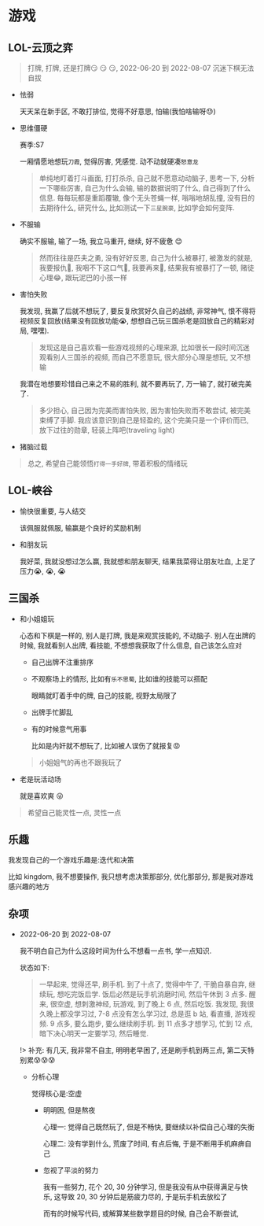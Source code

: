 # 游戏

## LOL-云顶之弈

> 打牌, 打牌, 还是打牌:smirk: :smirk: :smirk:, 2022-06-20 到 2022-08-07 沉迷下棋无法自拔

- 怯弱

  天天呆在新手区, 不敢打排位, 觉得不好意思, 怕输(我怕啥输呀:sweat:)

- 思维僵硬

  赛季:S7

  一厢情愿地想玩`刀霞`, 觉得厉害, 凭感觉. 动不动就硬凑`怒意龙`

  > 单纯地盯着打斗画面, 打打杀杀, 自己就不愿意动动脑子, 思考一下, 分析一下哪些厉害, 自己为什么会输, 输的数据说明了什么, 自己得到了什么信息. 每每玩都是重蹈覆辙, 像个无头苍蝇一样, 嗡嗡地胡乱撞, 没有目的去期待什么, 研究什么, 比如测试一下`三星腕豪`, 比如学会如何变阵.

- 不服输

  确实不服输, 输了一场, 我立马重开, 继续, 好不疲惫 :blush:

  > 然而往往是匹夫之勇, 没有好好反思, 自己为什么被暴打, 被激发的就是, 我要报仇:triumph:, 我咽不下这口气:triumph:, 我要再来:triumph:, 结果我有被暴打了一顿, 赌徒心理:joy:, 跟玩泥巴的小孩一样

- 害怕失败

  我发现, 我赢了后就不想玩了, 要反复欣赏好久自己的战绩, 非常神气, 恨不得将视频反复回放(结果没有回放功能:sob:, 想想自己玩三国杀老是回放自己的精彩对局, 嘿嘿).

  > 发现这是自己喜欢看一些游戏视频的心理来源, 比如很长一段时间沉迷观看别人三国杀的视频, 而自己不愿意玩, 很大部分心理是想玩, 又不想输

  我潜在地想要珍惜自己来之不易的胜利, 就不要再玩了, 万一输了, 就打破完美了.

  > 多少担心, 自己因为完美而害怕失败, 因为害怕失败而不敢尝试, 被完美束缚了手脚. 我应该意识到自己是轻盈的, 这个完美只是一个评价而已, 放下过往的勋章, 轻装上阵吧(traveling light)

- 猪脑过载

> 总之, 希望自己能领悟`打得一手好牌`, 带着积极的情绪玩

## LOL-峡谷

- 愉快很重要, 与人结交

  该佩服就佩服, 输赢是个良好的奖励机制

- 和朋友玩

  我好菜, 我就没想过怎么赢, 我就想和朋友聊天, 结果我菜得让朋友吐血, 上足了压力:sob:, :sob:, :sob:

## 三国杀

- 和小姐姐玩

  心态和下棋是一样的, 别人是打牌, 我是来观赏技能的, 不动脑子. 别人在出牌的时候, 我就看别人出牌, 看技能, 不想想我获取了什么信息, 自己该怎么应对

  - 自己出牌不注重排序
  - 不观察场上的情形, 比如有`乐不思蜀`, 比如谁的技能可以搭配

    眼睛就盯着手中的牌, 自己的技能, 视野太局限了

  - 出牌手忙脚乱
  - 有的时候意气用事

    比如是内奸就不想玩了, 比如被人误伤了就报复:rage:

  > 小姐姐气的再也不跟我玩了

- 老是玩活动场

  就是喜欢爽 :stuck_out_tongue_winking_eye:

> 希望自己能灵性一点, 灵性一点

## 乐趣

我发现自己的一个游戏乐趣是:迭代和决策

比如 kingdom, 我不想要操作, 我只想考虑决策那部分, 优化那部分, 那是我对游戏感兴趣的地方

## 杂项

- 2022-06-20 到 2022-08-07

  我不明白自己为什么这段时间为什么不想看一点书, 学一点知识.

  状态如下:

  > 一早起来, 觉得还早, 刷手机. 到了十点了, 觉得中午了, 干脆自暴自弃, 继续玩, 想吃完饭后学. 饭后必然是玩手机消磨时间, 然后午休到 3 点多. 醒来, 很空虚, 想刺激神经, 玩游戏, 到了晚上 6 点, 然后吃饭. 我发现, 我很久晚上都没学习过, 7-8 点没有怎么学习过, 总是逛 b 站, 看直播, 游戏视频. 9 点多, 要么跑步, 要么继续刷手机. 到 11 点多才想学习, 忙到 12 点, 暗下决心明天一定要学习, 然后睡觉.

  !> 补充: 有几天, 我非常不自主, 明明老早困了, 还是刷手机到两三点, 第二天特别累:cold_sweat::cold_sweat::cold_sweat:

  - 分析心理

    觉得核心是:空虚

    - 明明困, 但是熬夜

      心理一: 觉得自己既然玩了, 但是不畅快, 要继续以补偿自己心理的失衡

      心理二: 没有学到什么, 荒废了时间, 有点后悔, 于是不断用手机麻痹自己

    - 忽视了平淡的努力

      我有一些努力, 花个 20, 30 分钟学习, 但是我没有从中获得满足与快乐, 这导致 20, 30 分钟后是筋疲力尽的, 于是玩手机去放松了

      而有的时候写代码, 或解算某些数学题目的时候, 自己会不断尝试,
